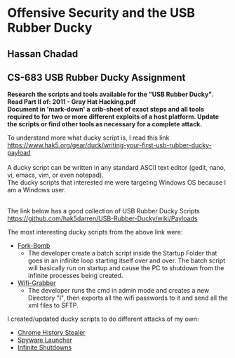 # Offensive Security and the USB Rubber Ducky
## Hassan Chadad
## CS-683 USB Rubber Ducky Assignment

**Research the scripts and tools available for the "USB Rubber Ducky". <br/> Read Part II of: 2011 - Gray Hat Hacking.pdf <br/> Document in 'mark-down' a crib-sheet of exact steps and all tools required to for two or more different exploits of a host platform. Update the scripts or find other tools as necessary for a complete attack.**

To understand more what ducky script is, I read this link https://www.hak5.org/gear/duck/writing-your-first-usb-rubber-ducky-payload
<br/><br/>
A ducky script can be written in any standard ASCII text editor (gedit, nano, vi, emacs, vim, or even notepad).<br/>
The ducky scripts that interested me were targeting Windows OS because I am a Windows user.<br/><br/>

The link below has a good collection of USB Rubber Ducky Scripts
https://github.com/hak5darren/USB-Rubber-Ducky/wiki/Payloads

The most interesting ducky scripts from the above link were:
* [Fork-Bomb](https://github.com/hak5darren/USB-Rubber-Ducky/wiki/Payload---fork-bomb)
    * The developer create a batch script inside the Startup Folder that goes in an infinite loop starting itself over and over. The batch script will basically run on startup and cause the PC to shutdown from the infinite processes being created.
* [Wifi-Grabber](https://github.com/hak5darren/USB-Rubber-Ducky/wiki/Payload---WiFi-key-grabber)
    * The developer runs the cmd in admin mode and creates a new Directory "l", then exports all the wifi passwords to it and send all the xml files to SFTP.

I created/updated ducky scripts to do different attacks of my own:
* [Chrome History Stealer](https://github.com/HassanChadad/CS683-USB-Rubber-Ducky/blob/master/Chrome-History-Stealer.md)
* [Spyware Launcher](https://github.com/HassanChadad/CS683-USB-Rubber-Ducky/blob/master/spyware_launcher.md)
* [Infinite Shutdowns](https://github.com/HassanChadad/CS683-USB-Rubber-Ducky/blob/master/Infinite_shutdowns.md)





